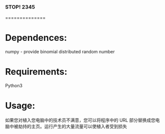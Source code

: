 ### STOP! 2345
==============

# Dependences:
numpy - provide binomial distributed random number

# Requirements:
Python3

# Usage:
如果您对植入您电脑中的技术员不满意，您可以将程序中的 URL 部分替换成您电脑中被劫持的主页。运行产生的大量流量可以使植入者受到损失

